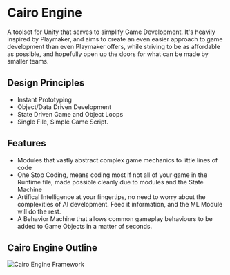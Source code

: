 # Cairo Engine
A toolset for Unity that serves to simplify Game Development. It's heavily inspired by Playmaker, and aims to create an even easier approach to game development than even Playmaker offers, while striving to be as affordable as possible, and hopefully open up the doors for what can be made by smaller teams.

## Design Principles
- Instant Prototyping
- Object/Data Driven Development
- State Driven Game and Object Loops
- Single File, Simple Game Script.

## Features
- Modules that vastly abstract complex game mechanics to little lines of code
- One Stop Coding, means coding most if not all of your game in the Runtime file, made possible cleanly due to modules and the State Machine
- Artifical Intelligence at your fingertips, no need to worry about the complexities of AI development. Feed it information, and the ML Module will do the rest.
- A Behavior Machine that allows common gameplay behaviours to be added to Game Objects in a matter of seconds.

## Cairo Engine Outline
![Cairo Engine Framework](https://media.indiedb.com/images/members/4/3361/3360125/profilegallery/Blank_diagram.png)
